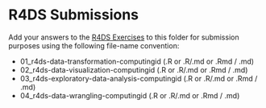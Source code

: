 # R4DS Submissions
Add your answers to the [R4DS Exercises][exercises] to this folder for
submission purposes using the following file-name convention:

- 01_r4ds-data-transformation-computingid (.R or .R/.md or .Rmd / .md)
- 02_r4ds-data-visualization-computingid (.R or .R/.md or .Rmd / .md)
- 03_r4ds-exploratory-data-analysis-computingid (.R or .R/.md or .Rmd / .md)
- 04_r4ds-data-wrangling-computingid (.R or .R/.md or .Rmd / .md)

[exercises]: https://github.com/GCOM7140/r4ds-exercises#working-on-the-exercises